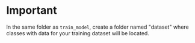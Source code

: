 # Important

In the same folder as `train_model`, create a folder named "dataset" where classes with data for your training dataset will be located.
